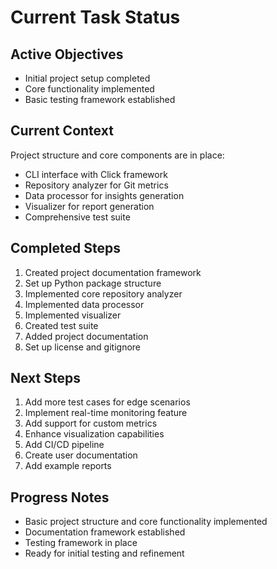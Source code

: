 # Current Task Status

## Active Objectives
- Initial project setup completed
- Core functionality implemented
- Basic testing framework established

## Current Context
Project structure and core components are in place:
- CLI interface with Click framework
- Repository analyzer for Git metrics
- Data processor for insights generation
- Visualizer for report generation
- Comprehensive test suite

## Completed Steps
1. Created project documentation framework
2. Set up Python package structure
3. Implemented core repository analyzer
4. Implemented data processor
5. Implemented visualizer
6. Created test suite
7. Added project documentation
8. Set up license and gitignore

## Next Steps
1. Add more test cases for edge scenarios
2. Implement real-time monitoring feature
3. Add support for custom metrics
4. Enhance visualization capabilities
5. Add CI/CD pipeline
6. Create user documentation
7. Add example reports

## Progress Notes
- Basic project structure and core functionality implemented
- Documentation framework established
- Testing framework in place
- Ready for initial testing and refinement
